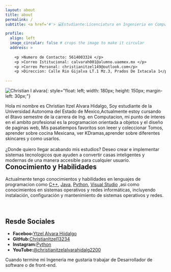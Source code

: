 ```yaml
---
layout: about
title: about
permalink: /
subtitle: <a href='#'> 💻Estudiante:Licenciatura en Ingenieria en Computaciòn 👩🏻‍💻</a>. UAEM VALLE DE MEXICO.

profile:
  align: left
  image_circular: false # crops the image to make it circular
  address: >
    
    <p >Numero de Contacto: 5614003324 </p>
    <p >Correo Istitucional: calvarah001@alumno.uaemex.mx </p>
    <p >Correo Personal: christianitzel149@outlook.com</p>
    <p >Direccion: Calle Rio Gijalva LT.1 Mz.3, Prados De Ixtacala 1</p>
   
---
```


![Christian I alvara](/ChristianItzel13234/assets/itzel.jpg){: style="float: left; width: 180px; height: 150px; margin-left: 30px;"}



<div style="float: left;"> 
Hola mi nombre es Christian Itzel Alvara Hidalgo, Soy estudiante de la Universidad Autonoma del Estado de Mexico,Actualmente estoy cursando el 8tavo semestre de la carrera de Ing. en Computacion, mi punto de interes en el ambito profesional es la programacion orientada a objetos y el diseño de paginas web, Mis pasatiempos favoritos son  leeer y coleccionar Tomos, aprender sobre cocina Mexicana, ver KDramas,aprender sobre diferentes skincares y como usarlos.
<br>
</div>
<div style="float: left;"> 
<br>
¿Donde quiero llegar acabando mis estudios? Deseo crear e implementar sistemas tecnologicos que ayuden a convertir casas inteligentes y modernas de una manera accesible para cualquier usuario.
</div>
<div style="float: left;"> 
</div>
<br>

## Conocimiento y Habilidades

Actualmente tengo conocimientos y habilidades en lenguajes de programacion como [C++](https://www.bloodshed.net/), [Java](https://www.java.com/es/), [Python](https://www.python.org/), [Visual Studio](https://code.visualstudio.com/) ,asi como conocimientos en sistemas operativos y redes informáticas, incluyendo instalación, configuración y mantenimiento de sistemas operativos y redes.



<br>

## Resde Sociales
    
   - **Faceboo:**[Ytzel Alvara Hiidalgo](https://www.facebook.com/cristhianytzel.alvarahidalgo/) 
   - **GitHub:**[ChristianItzel13234](https://github.com/ChristianItzel13234)
   - **Instagram:**[Python](https://www.instagram.com/ytzel.a/?igshid=MzNlNGNkZWQ4Mg%3D%3D)
   - **YouTube:**[@christianitzelalvarahidalg2200](https://www.youtube.com/channel/UCe_d9CTCKosPseeRA9VbQ9Q)

Cuando termine mi Ingeneria me gustaria trabajar de Desarrollador de software o de front-end. 

